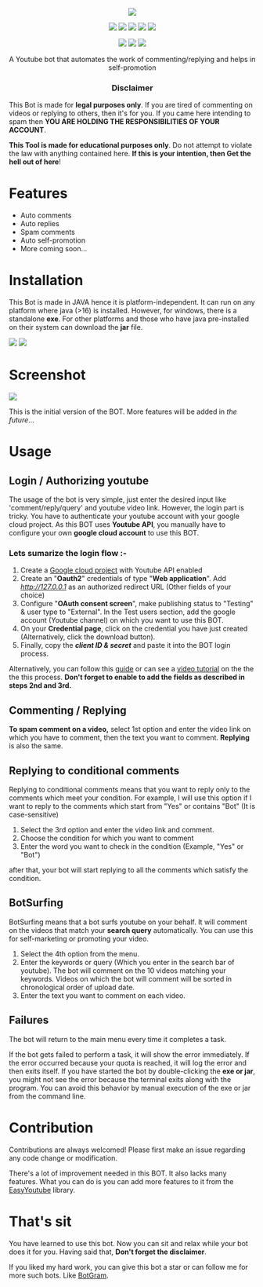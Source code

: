 <p align="center">
  <img src="https://t4.ftcdn.net/jpg/04/27/18/83/360_F_427188386_DYLLGtl9YvYxc9K4q5pz2wpJfehbYohb.jpg">
</p>

<p align="center">
  <img src="https://img.shields.io/badge/Version-1.1-green?style=for-the-badge">
  <img src="https://img.shields.io/github/license/ErrorxCode/BotTube?style=for-the-badge">
  <img src="https://img.shields.io/github/stars/ErrorxCode/BotTube?style=for-the-badge">
  <img src="https://img.shields.io/github/issues/ErrorxCode/BotTube?color=red&style=for-the-badge">
  <img src="https://img.shields.io/github/forks/ErrorxCode/BotTube?color=teal&style=for-the-badge">
</p>

<p align="center">
  <img src="https://img.shields.io/badge/Author-Rahil--Khan-cyan?style=flat-square">
  <img src="https://img.shields.io/badge/Open%20Source-Yes-cyan?style=flat-square">
  <img src="https://img.shields.io/badge/Written%20In-Java-cyan?style=flat-square">
</p>

<p align="center">A Youtube bot that automates the work of commenting/replying and helps in self-promotion</p>

<h3><p align="center">Disclaimer</p></h3>

This Bot is made for **legal purposes only**. If you are tired of commenting on videos or replying to others, then it's for you. If you came here intending to spam then **YOU ARE HOLDING THE RESPONSIBILITIES OF YOUR ACCOUNT**.

<b>This Tool is made for educational purposes only</b>. Do not attempt to violate the law with anything contained here. <b>If this is your intention, then Get the hell out of here</b>!





# Features

- Auto comments
- Auto replies
- Spam comments
- Auto self-promotion
- More coming soon...



# Installation

This Bot is made in JAVA hence it is platform-independent. It can run on any platform where java (>16) is installed. However, for windows, there is a standalone **exe**. For other platforms and those who have java pre-installed on their system can download the **jar** file.



<p align="left">
  <img src="https://dabuttonfactory.com/button.png?t=Downlad+jar&f=Calibri&ts=26&tc=fff&hp=45&vp=20&w=200&h=50&c=11&bgt=unicolored&bgc=e69138" href="">
  <img src="https://dabuttonfactory.com/button.png?t=Downlad+exe&f=Calibri&ts=26&tc=f90&hp=45&vp=20&w=200&h=50&c=11&bgt=unicolored&bgc=fff&bs=2&bc=f90" href="">
</p>



# Screenshot

![](D:\Downloads\bot-ss.png)

This is the initial version of the BOT. More features will be added in *the future*...



# Usage

## Login / Authorizing youtube

The usage of the bot is very simple, just enter the desired input like 'comment/reply/query' and youtube video link. However, the login part is tricky. You have to authenticate your youtube account with your google cloud project. As this BOT uses **Youtube API**, you manually have to configure your own **google cloud account** to use this BOT.

### Lets sumarize the login flow :-

1. Create a [Google cloud project](https://console.cloud.google.com/apis/library/youtube.googleapis.com) with Youtube API enabled
2. Create an "**Oauth2**" credentials of type "**Web application**". Add *http://127.0.0.1* as an authorized redirect URL (Other fields of your choice)
3. Configure "**OAuth consent screen**", make publishing status to "Testing" & user type to "External". In the Test users section, add the google account (Youtube channel) on which you want to use this BOT.
4. On your **Credential page**, click on the credential you have just created (Alternatively, click the download button).
5. Finally, copy the ***client ID & secret*** and paste it into the BOT login process.



Alternatively, you can follow this [guide](https://theonetechnologies.com/blog/post/how-to-get-google-app-client-id-and-client-secret) or can see a [video tutorial](https://youtube.com) on the the the this process. **Don't forget to enable to add the fields as described in steps 2nd and 3rd.**



## Commenting / Replying

**To spam comment on a video,** select 1st option and enter the video link on which you have to comment, then the text you want to comment. **Replying** is also the same.



## Replying to conditional comments

Replying to conditional comments means that you want to reply only to the comments which meet your condition. For example, I will use this option if I want to reply to the comments which start from "Yes" or contains "Bot" (It is case-sensitive)



1. Select the 3rd option and enter the video link and comment.
2. Choose the condition for which you want to comment
3. Enter the word you want to check in the condition (Example, "Yes" or "Bot")

after that, your bot will start replying to all the comments which satisfy the condition.



## BotSurfing

BotSurfing means that a bot surfs youtube on your behalf. It will comment on the videos that match your **search query** automatically. You can use this for self-marketing or promoting your video.



1. Select the  4th option from the menu.
2. Enter the keywords or query (Which you enter in the search bar of youtube). The bot will comment on the 10 videos matching your keywords. Videos on which the bot will comment will be sorted in chronological order of upload date.
3. Enter the text you want to comment on each video.



## Failures

The bot will return to the main menu every time it completes a task.

If the bot gets failed to perform a task, it will show the error immediately. If the error occurred because your quota is reached, it will log the error and then exits itself. If you have started the bot by double-clicking the **exe or jar**, you might not see the error because the terminal exits along with the program. You can avoid this behavior by manual execution of the exe or jar from the command line.



# Contribution

Contributions are always welcomed! Please first make an issue regarding any code change or modification. 

There's a lot of improvement needed in this BOT.  It also lacks many features. What you can do is you can add more features to it from the [EasyYoutube](https://github.com/ErrorxCode/EasyYoutube) library.



# That's sit

You have learned to use this bot. Now you can sit and relax while your bot does it for you. Having said that, **Don't forget the disclaimer**.

If you liked my hard work, you can give this bot a star or can follow me for more such bots. Like [BotGram](https://github.com/ErrorxCode/BotGram).
